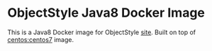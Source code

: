# ObjectStyle Java8 Docker Image
This is a Java8 Docker image for ObjectStyle [site](http://www.objectstyle.com/). Built on top of [centos:centos7](https://hub.docker.com/_/centos/) image.
